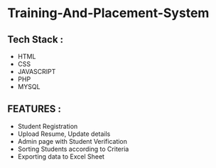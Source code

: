 # Training-And-Placement-System

<h2>Tech Stack : </h2>
<ul>
<li> HTML </li>
<li> CSS </li>
<li> JAVASCRIPT </li>
<li> PHP </li>
<li> MYSQL </li>
</ul>

<h2>FEATURES : </h2>
<ul>
<li> Student Registration </li>
<li> Upload Resume, Update details </li>
<li> Admin page with Student Verification </li>
<li> Sorting Students according to Criteria </li>
<li> Exporting data to Excel Sheet </li>
</ul>
